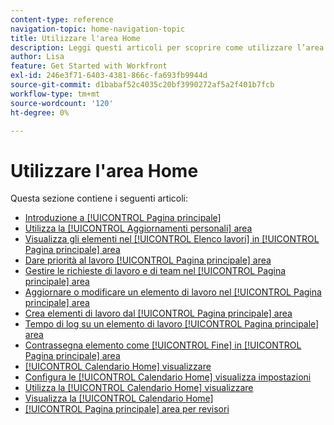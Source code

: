 ```yaml
---
content-type: reference
navigation-topic: home-navigation-topic
title: Utilizzare l'area Home
description: Leggi questi articoli per scoprire come utilizzare l’area Home in Adobe Workfront.
author: Lisa
feature: Get Started with Workfront
exl-id: 246e3f71-6403-4381-866c-fa693fb9944d
source-git-commit: d1babaf52c4035c20bf3990272af5a2f401b7fcb
workflow-type: tm+mt
source-wordcount: '120'
ht-degree: 0%

---
```


# Utilizzare l&#39;area Home

Questa sezione contiene i seguenti articoli:

* [Introduzione a [!UICONTROL Pagina principale]](../../../workfront-basics/using-home/using-the-home-area/get-started-with-home.md)
* [Utilizza la [!UICONTROL Aggiornamenti personali] area](../../../workfront-basics/using-home/using-the-home-area/my-updates-area.md)
* [Visualizza gli elementi nel [!UICONTROL Elenco lavori] in [!UICONTROL Pagina principale] area](../../../workfront-basics/using-home/using-the-home-area/display-items-in-home-work-list.md)
* [Dare priorità al lavoro [!UICONTROL Pagina principale] area](../../../workfront-basics/using-home/using-the-home-area/prioritize-work-in-home.md)
* [Gestire le richieste di lavoro e di team nel [!UICONTROL Pagina principale] area](../../../workfront-basics/using-home/using-the-home-area/manage-work-and-team-requests-home.md)
* [Aggiornare o modificare un elemento di lavoro nel [!UICONTROL Pagina principale] area](../../../workfront-basics/using-home/using-the-home-area/update-and-edit-work-item-home.md)
* [Crea elementi di lavoro dal [!UICONTROL Pagina principale] area](../../../workfront-basics/using-home/using-the-home-area/create-work-items-in-home.md)
* [Tempo di log su un elemento di lavoro [!UICONTROL Pagina principale] area](../../../workfront-basics/using-home/using-the-home-area/log-time-on-work-item-in-home.md)
* [Contrassegna elemento come [!UICONTROL Fine] in [!UICONTROL Pagina principale] area](../../../workfront-basics/using-home/using-the-home-area/mark-item-done-in-home.md)
* [[!UICONTROL Calendario Home] visualizzare](../../../workfront-basics/using-home/using-the-home-area/home-calendar-view.md)
* [Configura le [!UICONTROL Calendario Home] visualizza impostazioni](../../../workfront-basics/using-home/using-the-home-area/configure-home-calendar-view.md)
* [Utilizza la [!UICONTROL Calendario Home] visualizzare](../../../workfront-basics/using-home/using-the-home-area/use-home-calendar-view.md)
* [Visualizza la [!UICONTROL Calendario Home]](../../../workfront-basics/using-home/using-the-home-area/view-home-calendar.md)
* [[!UICONTROL Pagina principale] area per revisori](../../../workfront-basics/using-home/using-the-home-area/home-for-reviewers.md)
